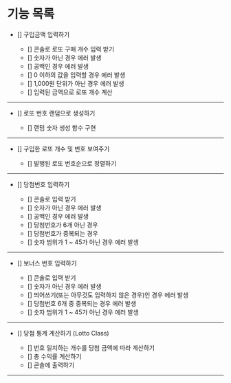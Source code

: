 # 기능 목록

-   [] 구입금액 입력하기

    -   [] 콘솔로 로또 구매 개수 입력 받기
    -   [] 숫자가 아닌 경우 에러 발생
    -   [] 공백인 경우 에러 발생
    -   [] 0 이하의 값을 입력할 경우 에러 발생
    -   [] 1,000원 단위가 아닌 경우 에러 발생
    -   [] 입력된 금액으로 로또 개수 계산

<hr>

-   [] 로또 번호 랜덤으로 생성하기

    -   [] 랜덤 숫자 생성 함수 구현

<hr>

-   [] 구입한 로또 개수 및 번호 보여주기

    -   [] 발행된 로또 번호순으로 정렬하기

<hr>

-   [] 당첨번호 입력하기

    -   [] 콘솔로 입력 받기
    -   [] 숫자가 아닌 경우 에러 발생
    -   [] 공백인 경우 에러 발생
    -   [] 당첨번호가 6개 아닌 경우
    -   [] 당첨번호가 중복되는 경우
    -   [] 숫자 범위가 1 ~ 45가 아닌 경우 에러 발생

<hr>

-   [] 보너스 번호 입력하기

    -   [] 콘솔로 입력 받기
    -   [] 숫자가 아닌 경우 에러 발생
    -   [] 띄어쓰기(또는 아무것도 입력하지 않은 경우)인 경우 에러 발생
    -   [] 당첨번호 6개 중 중복되는 경우 에러 발생
    -   [] 숫자 범위가 1 ~ 45가 아닌 경우 에러 발생

<hr>

-   [] 당첨 통계 계산하기 (Lotto Class)

    -   [] 번호 일치하는 개수를 당첨 금액에 따라 계산하기
    -   [] 총 수익률 계산하기
    -   [] 콘솔에 출력하기

<hr>
